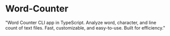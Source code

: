 # Word-Counter
"Word Counter CLI app in TypeScript. Analyze word, character, and line count of text files. Fast, customizable, and easy-to-use. Built for efficiency."
